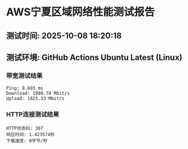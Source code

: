 # AWS宁夏区域网络性能测试报告
## 测试时间: 2025-10-08 18:20:18
## 测试环境: GitHub Actions Ubuntu Latest (Linux)

### 带宽测试结果
```
Ping: 8.693 ms
Download: 1980.74 Mbit/s
Upload: 1825.33 Mbit/s
```

### HTTP连接测试结果
```
HTTP状态码: 307
响应时间: 1.423574秒
下载速度: 0字节/秒
```

